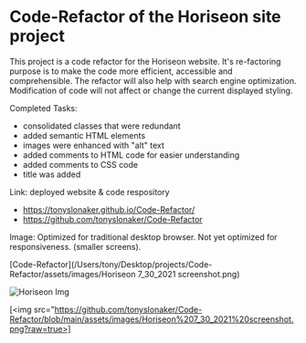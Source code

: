 # Code-Refactor of the Horiseon site project

This project is a code refactor for the Horiseon website. It's re-factoring purpose is to make the code more efficient, accessible and comprehensible. The refactor will also help with search engine optimization. Modification of code will not affect or change the current displayed styling. 

Completed Tasks:
* consolidated classes that were redundant
* added semantic HTML elements
* images were enhanced with "alt" text
* added comments to HTML code for easier understanding
* added comments to CSS code 
* title was added

Link: deployed website & code respository
* https://tonyslonaker.github.io/Code-Refactor/
* https://github.com/tonyslonaker/Code-Refactor

Image: Optimized for traditional desktop browser. Not yet optimized for responsiveness. (smaller screens).

[Code-Refactor](/Users/tony/Desktop/projects/Code-Refactor/assets/images/Horiseon 7_30_2021 screenshot.png)

![Horiseon Img](https://github.com/tonyslonaker/Code-Refactor/blob/main/assets/images/Horiseon%207_30_2021%20screenshot.png?raw=true)

[<img src="https://github.com/tonyslonaker/Code-Refactor/blob/main/assets/images/Horiseon%207_30_2021%20screenshot.png?raw=true>]

